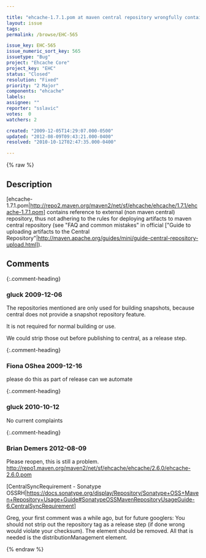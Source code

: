 ```yaml
---

title: "ehcache-1.7.1.pom at maven central repository wrongfully contains reference to external repository"
layout: issue
tags: 
permalink: /browse/EHC-565

issue_key: EHC-565
issue_numeric_sort_key: 565
issuetype: "Bug"
project: "Ehcache Core"
project_key: "EHC"
status: "Closed"
resolution: "Fixed"
priority: "2 Major"
components: "ehcache"
labels: 
assignee: ""
reporter: "sslavic"
votes:  0
watchers: 2

created: "2009-12-05T14:29:07.000-0500"
updated: "2012-08-09T09:43:21.000-0400"
resolved: "2010-10-12T02:47:35.000-0400"

---
```




{% raw %}



## Description

<div markdown="1" class="description">

[ehcache-1.7.1.pom|http://repo2.maven.org/maven2/net/sf/ehcache/ehcache/1.7.1/ehcache-1.7.1.pom] contains reference to external (non maven central) repository, thus not adhering to the rules for deploying artifacts to maven central repository (see "FAQ and common mistakes" in official ["Guide to uploading artifacts to the Central Repository"|http://maven.apache.org/guides/mini/guide-central-repository-upload.html]).



</div>

## Comments


{:.comment-heading}
### **gluck** <span class="date">2009-12-06</span>

<div markdown="1" class="comment">

The repositories mentioned are only used for building snapshots, because central does not provide a snapshot repository feature.

 It is not required for normal building or use.

We could strip those out before publishing to central, as a release step.



</div>


{:.comment-heading}
### **Fiona OShea** <span class="date">2009-12-16</span>

<div markdown="1" class="comment">

please do this as part of release
can we automate

</div>


{:.comment-heading}
### **gluck** <span class="date">2010-10-12</span>

<div markdown="1" class="comment">

No current complaints

</div>


{:.comment-heading}
### **Brian Demers** <span class="date">2012-08-09</span>

<div markdown="1" class="comment">

Please reopen, this is still a problem.
http://repo1.maven.org/maven2/net/sf/ehcache/ehcache/2.6.0/ehcache-2.6.0.pom

[CentralSyncRequirement - Sonatype OSSRH|https://docs.sonatype.org/display/Repository/Sonatype+OSS+Maven+Repository+Usage+Guide#SonatypeOSSMavenRepositoryUsageGuide-6.CentralSyncRequirement]

Greg, your first comment was a while ago, but for future googlers: 
You should not strip out the repository tag as a release step (if done wrong would violate your checksum).  The <repositories> element should be removed.  All that is needed is the distributionManagement element.



</div>



{% endraw %}
